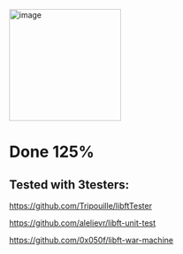 <img width="202" alt="image" src="https://github.com/AgvanGrigoryan/libft/assets/101641443/bbfd70f1-4d10-4b37-8b4b-dc035ba72512">

# Done 125%
## Tested with 3testers:
  https://github.com/Tripouille/libftTester
  
  https://github.com/alelievr/libft-unit-test

  https://github.com/0x050f/libft-war-machine
